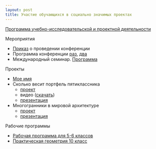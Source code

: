 ```yaml
---
layout: post
title: Участие обучающихся в социально значимых проектах
---
```


[Программа учебно-исследовательской и проектной деятельности](../content/form8/Программа-учебно-исследовательской-и-проектной-деятельности.pdf)

Мероприятия

- [Приказ](../content/form8/Приказ.jpg) о проведении конференции
- Программа конференции [раз](../content/form8/Программа-конференции.jpg),
[два](../content/form8/Программа-конференции-2.jpg)
- Международный семинар. [Программа](../content/form8/программа-семинара-6.10.2014.pdf)

Проекты

- [Мое имя](../content/form8/Проект-Мое-имя.pdf)
- Сколько весит портфель пятиклассника
   - [проект](../content/form8/Проект.Сколько-весит-портфель-пятиклассника.pdf)
   - видео ([скачать](../content/form8/Проект-Портфель-пятиклассника.avi))   
   - [презентация](../content/form8/Проект-Портфель-пятиклассника.pdf)
- Многогранники в мировой архитектуре
	- [проект](../content/form8/Многогранники-в-мировой-архитектуре.pdf)
	- [презентация](../content/form8/Презентация-Многогранники-в-мировой-архитектуре.pdf)

Рабочие программы

- [Рабочая программа для 5-6 классов](../content/form8/5-6-Рабочая-программа.pdf)
- [Практическая геометрия 10 класс](../content/form8/РП-по-эл-уч-предмету-10-Практическая-геометрия.pdf)
